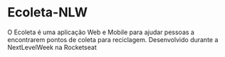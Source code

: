 # Ecoleta-NLW
 O Ecoleta é uma aplicação Web e Mobile para ajudar pessoas a encontrarem pontos de coleta para reciclagem. Desenvolvido durante a NextLevelWeek na Rocketseat
